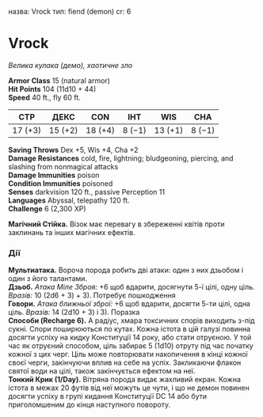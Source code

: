 назва: Vrock тип: fiend (demon) cr: 6

# Vrock
_Велика кулака (демо), хаотичне зло_

**Armor Class** 15 (natural armor)    
**Hit Points** 104 (11d10 + 44)    
**Speed** 40 ft., fly 60 ft.

| СТР     | ДЕКС    | CON     | ІНТ    | WIS     | CHA    |
| ------- | ------- | ------- | ------ | ------- | ------ |
| 17 (+3) | 15 (+2) | 18 (+4) | 8 (−1) | 13 (+1) | 8 (−1) |

**Saving Throws** Dex +5, Wis +4, Cha +2    
**Damage Resistances** cold, fire, lightning; bludgeoning, piercing, and slashing from nonmagical attacks    
**Damage Immunities** poison    
**Condition Immunities** poisoned    
**Senses** darkvision 120 ft., passive Perception 11    
**Languages** Abyssal, telepathy 120 ft.    
**Challenge** 6 (2,300 XP)

**Магічний Стійка.** Візок має перевагу в збереженні квітів проти заклинань та інших магічних ефектів.

### Дії
**Мультиатака.** Вороча порода робить дві атаки: один з них дзьобом і один з його талантами.    
**Дзьоб.** _Атака Міле Зброя:_ +6 щоб вдарити, досягнути 5-ї цілі, одну ціль. _Вразів:_ 10 (2d6 + 3) + 3). Потребує пошкодження    
**Говори.** _Атака ближньої зброї:_ +6 щоб вдарити, досягти 5-ти цілі, одна ціль. _Вразів:_ 14 (2d10 + 3) і 3). Поразка    
**Способи (Recharge 6).** <unk> <unk> <unk> A радіус, хмара токсичних спорів виходить з-під сукні. Спори поширюються по кутах. Кожна істота в цій галузі повинна досягти успіху на кидку Конституції 14 року, або стати отруєною. У той час як отруєний способом, ціль забирає 5 (1d10) отруту під час початку кожної з цих черг. Ціль може повторювати накопичення в кінці кожної своєї черги, закінчуючи вплив на себе на успіх. Закликаючи флакон святої води на цілі, також закінчується ефектом на неї.    
**Тонкий Крик (1/Day).** Вітряна порода видає жахливий екран. Кожна істота в межах 20 футів від неї можуть це чути, і що не демон повинен досягти успіху в групі кидання Конституції DC 14 або бути приголомшеним до кінця наступного повороту.